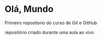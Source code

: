 # Olá, Mundo
 Primeiro repositorio do curso de Git e GitHub

 repositório criado durante uma aula ao vivo
